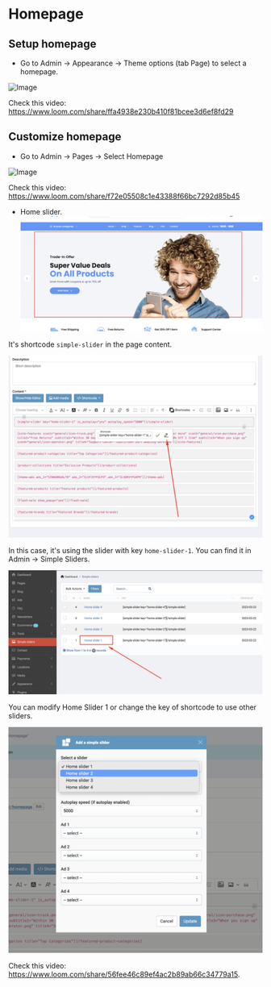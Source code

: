 # Homepage

## Setup homepage

- Go to Admin -> Appearance -> Theme options (tab Page) to select a homepage.

![Image](https://live.staticflickr.com/65535/51287854642_723cde63b7_b.jpg)

Check this video: https://www.loom.com/share/ffa4938e230b410f81bcee3d6ef8fd29

## Customize homepage

- Go to Admin -> Pages -> Select Homepage

![Image](https://live.staticflickr.com/65535/51289333549_5fbc8bffdd_b.jpg)

Check this video: https://www.loom.com/share/f72e05508c1e43388f66bc7292d85b45

- Home slider.
  ![Image](./images/home-slider.png)

It's shortcode `simple-slider` in the page content.

![Image](./images/home-slider-1.png)

In this case, it's using the slider with key `home-slider-1`. You can find it in Admin -> Simple Sliders.

![Image](./images/home-slider-2.png)

You can modify Home Slider 1 or change the key of shortcode to use other sliders.

![Image](./images/home-slider-3.png)

Check this video: https://www.loom.com/share/56fee46c89ef4ac2b89ab66c34779a15.

